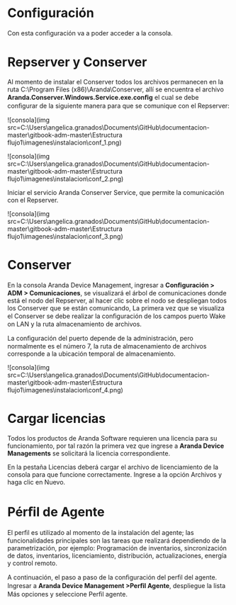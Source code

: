 # Configuración

Con esta conﬁguración va a poder acceder a la consola.

# Repserver y Conserver

Al momento de instalar el Conserver todos los archivos permanecen en la ruta C:\Program Files (x86)\Aranda\Conserver, allí se encuentra el archivo **Aranda.Conserver.Windows.Service.exe.conﬁg** el cual se debe conﬁgurar de la siguiente manera para que se comunique con el Repserver:

![consola](img src=C:\Users\angelica.granados\Documents\GitHub\documentacion-master\gitbook-adm-master\Estructura flujo1\imagenes\instalacion\conf_1.png)

![consola](img src=C:\Users\angelica.granados\Documents\GitHub\documentacion-master\gitbook-adm-master\Estructura flujo1\imagenes\instalacion\conf_2.png)


Iniciar el servicio Aranda Conserver Service, que permite la comunicación con el Repserver.

![consola](img src=C:\Users\angelica.granados\Documents\GitHub\documentacion-master\gitbook-adm-master\Estructura flujo1\imagenes\instalacion\conf_3.png)


# Conserver

En la consola Aranda Device Management, ingresar a **Conﬁguración > ADM > Comunicaciones**, se visualizará el árbol de comunicaciones donde está el nodo del Repserver, al hacer clic sobre el nodo se despliegan todos los Conserver que se están comunicando, La primera vez que se visualiza el Conserver se debe realizar la conﬁguración de los campos puerto Wake on LAN y la ruta almacenamiento de archivos.

La conﬁguración del puerto depende de la administración, pero normalmente es el número 7, la ruta de almacenamiento de archivos corresponde a la ubicación temporal de almacenamiento.

![consola](img src=C:\Users\angelica.granados\Documents\GitHub\documentacion-master\gitbook-adm-master\Estructura flujo1\imagenes\instalacion\conf_4.png)


# Cargar licencias

Todos los productos de Aranda Software requieren una licencia para su funcionamiento, por tal razón la primera vez que ingrese a **Aranda Device Managements** se solicitará la licencia correspondiente.

En la pestaña Licencias deberá cargar el archivo de licenciamiento de la consola para que funcione correctamente. Ingrese a la opción Archivos y haga clic en Nuevo.

# Pérﬁl de Agente

El perﬁl es utilizado al momento de la instalación del agente; las funcionalidades principales son las tareas que realizará dependiendo de la parametrización, por ejemplo: Programación de inventarios, sincronización de datos, inventarios, licenciamiento, distribución, actualizaciones, energía y control remoto.

A continuación, el paso a paso de la conﬁguración del perﬁl del agente. Ingresar a **Aranda Device Management >Perﬁl Agente**, despliegue la lista Más opciones y seleccione Perﬁl agente.

